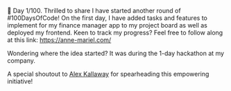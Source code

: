 🚀 Day 1/100. Thrilled to share I have started another round of #100DaysOfCode! On the first day, I have added tasks and features to implement for my finance manager app to my project board as well as deployed my frontend. Keen to track my progress? Feel free to follow along at this link: https://anne-mariel.com/ 
  
Wondering where the idea started? It was during the 1-day hackathon at my company.  
  
A special shoutout to [](https://www.linkedin.com/in/ACoAAAlLlO4BSPlSYg5xUMXI0MxqSxRNSFBneys)[Alex Kallaway](https://www.linkedin.com/in/kallaway/) for spearheading this empowering initiative!